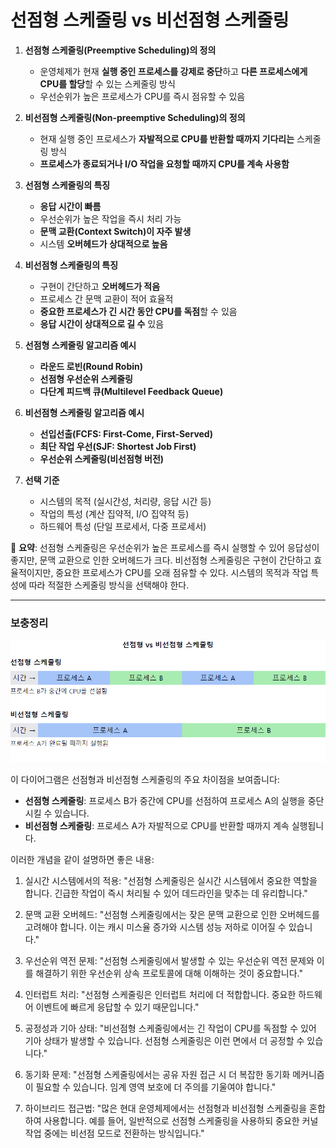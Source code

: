 # 선점형 스케줄링 vs 비선점형 스케줄링


1. **선점형 스케줄링(Preemptive Scheduling)의 정의**
    - 운영체제가 현재 **실행 중인 프로세스를 강제로 중단**하고 **다른 프로세스에게 CPU를 할당**할 수 있는 스케줄링 방식
    - 우선순위가 높은 프로세스가 CPU를 즉시 점유할 수 있음


2. **비선점형 스케줄링(Non-preemptive Scheduling)의 정의**
    - 현재 실행 중인 프로세스가 **자발적으로 CPU를 반환할 때까지 기다리는** 스케줄링 방식
    - **프로세스가 종료되거나 I/O 작업을 요청할 때까지 CPU를 계속 사용함**


3. **선점형 스케줄링의 특징**
    - **응답 시간이 빠름**
    - 우선순위가 높은 작업을 즉시 처리 가능
    - **문맥 교환(Context Switch)이 자주 발생**
    - 시스템 **오버헤드가 상대적으로 높음**


4. **비선점형 스케줄링의 특징**
    - 구현이 간단하고 **오버헤드가 적음**
    - 프로세스 간 문맥 교환이 적어 효율적
    - **중요한 프로세스가 긴 시간 동안 CPU를 독점**할 수 있음
    - **응답 시간이 상대적으로 길 수** 있음


5. **선점형 스케줄링 알고리즘 예시**
    - **라운드 로빈(Round Robin)**
    - **선점형 우선순위 스케줄링**
    - **다단계 피드백 큐(Multilevel Feedback Queue)**


6. **비선점형 스케줄링 알고리즘 예시**
    - **선입선출(FCFS: First-Come, First-Served)**
    - **최단 작업 우선(SJF: Shortest Job First)**
    - **우선순위 스케줄링(비선점형 버전)**


7. **선택 기준**
    - 시스템의 목적 (실시간성, 처리량, 응답 시간 등)
    - 작업의 특성 (계산 집약적, I/O 집약적 등)
    - 하드웨어 특성 (단일 프로세서, 다중 프로세서)

📌 **요약**: 선점형 스케줄링은 우선순위가 높은 프로세스를 즉시 실행할 수 있어 응답성이 좋지만, 문맥 교환으로 인한 오버헤드가 크다. 비선점형 스케줄링은 구현이 간단하고 효율적이지만, 중요한 프로세스가 CPU를 오래 점유할 수 있다. 시스템의 목적과 작업 특성에 따라 적절한 스케줄링 방식을 선택해야 한다.

___
### 보충정리

![img.png](선점_비선점.png)


이 다이어그램은 선점형과 비선점형 스케줄링의 주요 차이점을 보여줍니다:
- **선점형 스케줄링**: 프로세스 B가 중간에 CPU를 선점하여 프로세스 A의 실행을 중단시킬 수 있습니다.
- **비선점형 스케줄링**: 프로세스 A가 자발적으로 CPU를 반환할 때까지 계속 실행됩니다.

이러한 개념을 같이 설명하면 좋은 내용:

1. 실시간 시스템에서의 적용:
   "선점형 스케줄링은 실시간 시스템에서 중요한 역할을 합니다. 긴급한 작업이 즉시 처리될 수 있어 데드라인을 맞추는 데 유리합니다."

2. 문맥 교환 오버헤드:
   "선점형 스케줄링에서는 잦은 문맥 교환으로 인한 오버헤드를 고려해야 합니다. 이는 캐시 미스율 증가와 시스템 성능 저하로 이어질 수 있습니다."

3. 우선순위 역전 문제:
   "선점형 스케줄링에서 발생할 수 있는 우선순위 역전 문제와 이를 해결하기 위한 우선순위 상속 프로토콜에 대해 이해하는 것이 중요합니다."

4. 인터럽트 처리:
   "선점형 스케줄링은 인터럽트 처리에 더 적합합니다. 중요한 하드웨어 이벤트에 빠르게 응답할 수 있기 때문입니다."

5. 공정성과 기아 상태:
   "비선점형 스케줄링에서는 긴 작업이 CPU를 독점할 수 있어 기아 상태가 발생할 수 있습니다. 선점형 스케줄링은 이런 면에서 더 공정할 수 있습니다."

6. 동기화 문제:
   "선점형 스케줄링에서는 공유 자원 접근 시 더 복잡한 동기화 메커니즘이 필요할 수 있습니다. 임계 영역 보호에 더 주의를 기울여야 합니다."

7. 하이브리드 접근법:
   "많은 현대 운영체제에서는 선점형과 비선점형 스케줄링을 혼합하여 사용합니다. 예를 들어, 일반적으로 선점형 스케줄링을 사용하되 중요한 커널 작업 중에는 비선점 모드로 전환하는 방식입니다."
